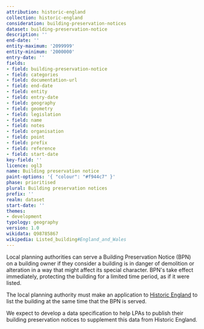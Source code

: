 ```yaml
---
attribution: historic-england
collection: historic-england
consideration: building-preservation-notices
dataset: building-preservation-notice
description: ''
end-date: ''
entity-maximum: '2099999'
entity-minimum: '2000000'
entry-date: ''
fields:
- field: building-preservation-notice
- field: categories
- field: documentation-url
- field: end-date
- field: entity
- field: entry-date
- field: geography
- field: geometry
- field: legislation
- field: name
- field: notes
- field: organisation
- field: point
- field: prefix
- field: reference
- field: start-date
key-field: ''
licence: ogl3
name: Building preservation notice
paint-options: '{ "colour": "#f944c7" }'
phase: prioritised
plural: Building preservation notices
prefix: ''
realm: dataset
start-date: ''
themes:
- development
typology: geography
version: 1.0
wikidata: Q98785867
wikipedia: Listed_building#England_and_Wales
---
```


Local planning authorities can serve a Building Preservation Notice (BPN) on a building owner if they consider a building
is in danger of demolition or alteration in a way that might affect its special character.
BPN's take effect immediately, protecting the building for a limited time period, as if it were listed.

The local planning authority must make an application to [Historic England](https://historicengland.org.uk/)
to list the building at the same time that the BPN is served.

We expect to develop a data specification to help LPAs to publish their building preservation notices to supplement this data from Historic England.
